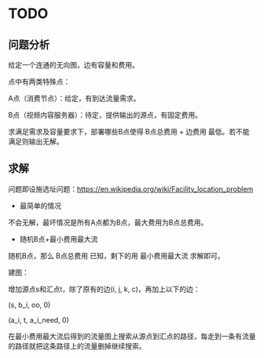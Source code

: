 # TODO

## 问题分析

给定一个连通的无向图，边有容量和费用。

点中有两类特殊点：

A点（消费节点）：给定，有到达流量需求。

B点（视频内容服务器）：待定，提供输出的源点，有固定费用。

求满足需求及容量要求下，部署哪些B点使得 B点总费用 + 边费用 最低。若不能满足则输出无解。


## 求解

问题即设施选址问题：https://en.wikipedia.org/wiki/Facility_location_problem

- 最简单的情况

不会无解，最坏情况是所有A点都为B点，最大费用为B点总费用。

- 随机B点+最小费用最大流

随机B点，那么 B点总费用 已知，剩下的用 最小费用最大流 求解即可。

建图：

增加源点s和汇点t，除了原有的边(i, j, k, c)，再加上以下的边：

(s, b_i, oo, 0)

(a_i, t, a_i_need, 0)

在最小费用最大流后得到的流量图上搜索从源点到汇点的路径，每走到一条有流量的路径就把这条路径上的流量删掉继续搜索。
